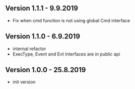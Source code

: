 ## Version 1.1.1 - 9.9.2019
- Fix when cmd function is not using global Cmd interface

## Version 1.1.0 - 6.9.2019
- internal refactor
- ExecType, Event and Evt interfaces are in public api

## Version 1.0.0 - 25.8.2019
- init version
